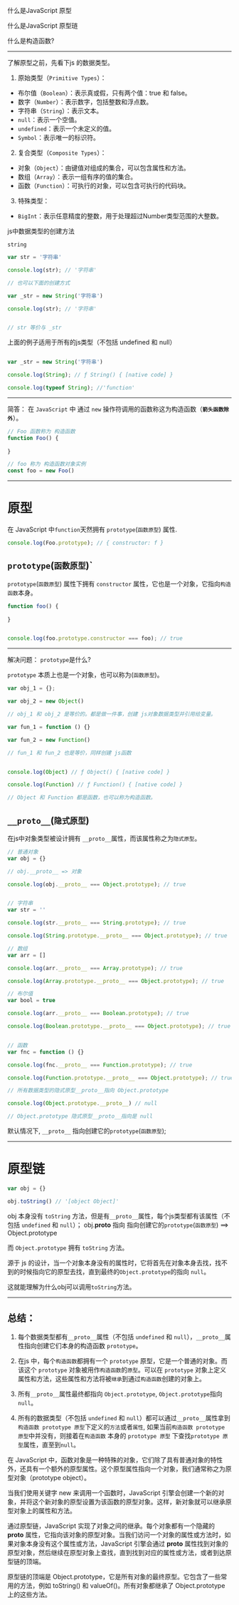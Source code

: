 什么是JavaScript 原型

什么是JavaScript 原型琏

什么是构造函数?

---

了解原型之前，先看下js 的数据类型。

1. 原始类型（`Primitive Types`）：

 - 布尔值（`Boolean`）：表示真或假，只有两个值：true 和 false。
- 数字（`Number`）：表示数字，包括整数和浮点数。
- 字符串（`String`）：表示文本。
- `null`：表示一个空值。
- `undefined`：表示一个未定义的值。
- `Symbol`：表示唯一的标识符。 

2. 复合类型（`Composite Types`）：

- 对象（`Object`）：由键值对组成的集合，可以包含属性和方法。
- 数组（`Array`）：表示一组有序的值的集合。
- 函数（`Function`）：可执行的对象，可以包含可执行的代码块。

3. 特殊类型：

- `BigInt`：表示任意精度的整数，用于处理超过Number类型范围的大整数。

js中数据类型的创建方法

`string`

```js
var str = '字符串'

console.log(str); // '字符串'

// 也可以下面的创建方式

var _str = new String('字符串')

console.log(str); // '字符串'


// str 等价与 _str

```

上面的例子适用于所有的js类型（不包括 undefined 和 null）


```js

var _str = new String('字符串')

console.log(String); // ƒ String() { [native code] }

console.log(typeof String); //'function'

```



---

简答： 在 `JavaScript` 中 通过 `new` 操作符调用的函数称这为构造函数（**`箭头函数除外`**）。

```js
// Foo 函数称为 构造函数
function Foo() {
    
}

// foo 称为 构造函数对象实例
const foo = new Foo()
```

---

# 原型

在 JavaScript 中`function`天然拥有 `prototype`(`函数原型`) 属性.

```js
console.log(Foo.prototype); // { constructor: f }
```

## `prototype`(`函数原型`)`


`prototype`(`函数原型`) 属性下拥有 `constructor` 属性，它也是一个对象，它指向`构造函数`本身。

```js
function foo() {
    
}


console.log(foo.prototype.constructor === foo); // true 
```
---

解决问题： `prototype`是什么?

`prototype` 本质上也是一个对象，也可以称为(`函数原型`)。


```js
var obj_1 = {};

var obj_2 = new Object()

// obj_1 和 obj_2 是等价的。都是做一件事，创建 js对象数据类型并引用给变量。

var fun_1 = function () {}

var fun_2 = new Function()

// fun_1 和 fun_2 也是等价，同样创建 js函数


console.log(Object) // ƒ Object() { [native code] }

console.log(Function) // ƒ Function() { [native code] }

// Object 和 Function 都是函数，也可以称为构造函数。
```


## `__proto__`(`隐式原型`)

在js中对象类型被设计拥有 `__proto__`属性，而该属性称之为`隐式原型`。

```js
// 普通对象
var obj = {}

// obj.__proto__ => 对象

console.log(obj.__proto__ === Object.prototype); // true


// 字符串
var str = ''

console.log(str.__proto__ === String.prototype); // true

console.log(String.prototype.__proto__ === Object.prototype); // true

// 数组
var arr = []

console.log(arr.__proto__ === Array.prototype); // true

console.log(Array.prototype.__proto__ === Object.prototype); // true

// 布尔值
var bool = true

console.log(arr.__proto__ === Boolean.prototype); // true

console.log(Boolean.prototype.__proto__ === Object.prototype); // true


// 函数
var fnc = function () {}

console.log(fnc.__proto__ === Function.prototype); // true

console.log(Function.prototype.__proto__ === Object.prototype); // true

// 所有数据类型的隐式原型__proto__指向 Object.prototype

console.log(Object.prototype.__proto__) // null

// Object.prototype 隐式原型__proto__指向是 null

```

默认情况下, `__proto__` 指向创建它的`prototype`(`函数原型`);

---

# 原型链

```js
var obj = {}

obj.toString() // '[object Object]'

```
obj 本身没有 `toString` 方法，但是有`__proto__`属性，每个js类型都有该属性（不包括 `undefined` 和 `null`）；
obj.__proto__ 指向 指向创建它的`prototype`(`函数原型`) ==> Object.prototype

而 `Object.prototype` 拥有 `toString` 方法。

源于 js 的设计，当一个对象本身没有的属性时，它将首先在对象本身去找，找不到的时候指向它的原型去找，直到最终的`Object.prototype`的指向 `null`。

这就能理解为什么obj可以调用`toString`方法。

---

## 总结：

1. 每个数据类型都有`__proto__`属性（不包括 `undefined` 和 `null`），`__proto__`属性指向创建它们本身的构造函数 `prototype`。


2. 在js 中，每个`构造函数`都拥有一个 `prototype` 原型，它是一个普通的对象。而该这个 `prototype` 对象被用作`构造函数`的`原型`。可以在 `prototype` 对象上定义属性和方法，这些属性和方法将被`继承`到通过`构造函数`创建的对象上。


3. 所有`__proto__`属性最终都指向 `Object.prototype`,  `Object.prototype`指向 `null`。


4. 所有的数据类型（不包括 `undefined` 和 `null`）都可以通过`__proto__`属性拿到`构造函数 prototype 原型`下定义的`方法`或者`属性`, 如果当前`构造函数 prototype 原型`中并没有，则接着在`构造函数` 本身的 `prototype 原型` 下查找`prototype 原型`属性，直至到`null`。


在 JavaScript 中，函数对象是一种特殊的对象，它们除了具有普通对象的特性外，还具有一个额外的原型属性。这个原型属性指向一个对象，我们通常称之为原型对象（prototype object）。

当我们使用关键字 new 来调用一个函数时，JavaScript 引擎会创建一个新的对象，并将这个新对象的原型设置为该函数的原型对象。这样，新对象就可以继承原型对象上的属性和方法。

通过原型链，JavaScript 实现了对象之间的继承。每个对象都有一个隐藏的 __proto__ 属性，它指向该对象的原型对象。当我们访问一个对象的属性或方法时，如果对象本身没有这个属性或方法，JavaScript 引擎会通过 __proto__ 属性找到对象的原型对象，然后继续在原型对象上查找，直到找到对应的属性或方法，或者到达原型链的顶端。

原型链的顶端是 Object.prototype，它是所有对象的最终原型。它包含了一些常用的方法，例如 toString() 和 valueOf()。所有对象都继承了 Object.prototype 上的这些方法。

